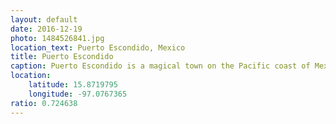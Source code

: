 ```yaml
---
layout: default
date: 2016-12-19
photo: 1484526841.jpg
location_text: Puerto Escondido, Mexico
title: Puerto Escondido
caption: Puerto Escondido is a magical town on the Pacific coast of Mexico. I had the chance to stay there for a week, enjoyed a perfect sunset like this one every single night!
location:
    latitude: 15.8719795
    longitude: -97.0767365
ratio: 0.724638
---
```

